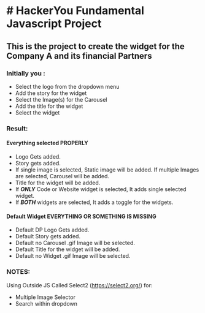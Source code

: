 # # HackerYou Fundamental Javascript Project

## This is the project to create the widget for the Company A and its financial Partners

### Initially you :

- Select the logo from the dropdown menu
- Add the story for the widget
- Select the Image(s) for the Carousel
- Add the title for the widget
- Select the widget

### Result:

#### Everything selected PROPERLY

- Logo Gets added.
- Story gets added.
- If single image is selected, Static image will be added. If multiple Images are selected, Carousel will be added.
- Title for the widget will be added.
- If _**ONLY**_ Code or Website widget is selected, It adds single selected widget.
- If _**BOTH**_ widgets are selected, It adds a toggle for the widgets.

#### Default Widget EVERYTHING OR SOMETHING IS MISSING

- Default DP Logo Gets added.
- Default Story gets added.
- Default no Carousel .gif Image will be selected.
- Default Title for the widget will be added.
- Default no Widget .gif Image will be selected.

### NOTES:

Using Outside JS Called Select2 (https://select2.org/) for:

- Multiple Image Selector
- Search within dropdown

